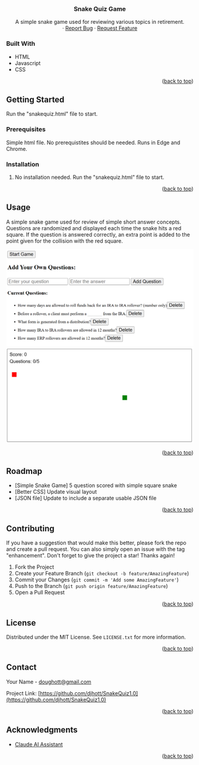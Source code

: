 <!-- Improved compatibility of back to top link: See: https://github.com/othneildrew/Best-README-Template/pull/73 -->

<a id="readme-top"></a>

<h3 align="center">Snake Quiz Game</h3>

  <p align="center">
    A simple snake game used for reviewing various topics in retirement.
    <br />
    ·
    <a href="https://github.com/github_username/repo_name/issues/new?labels=bug&template=bug-report---.md">Report Bug</a>
    ·
    <a href="https://github.com/github_username/repo_name/issues/new?labels=enhancement&template=feature-request---.md">Request Feature</a>
  </p>
</div>

### Built With

- HTML
- Javascript
- CSS

<p align="right">(<a href="#readme-top">back to top</a>)</p>

<!-- GETTING STARTED -->

## Getting Started

Run the "snakequiz.html" file to start.

### Prerequisites

Simple html file. No prerequistites should be needed. Runs in Edge and Chrome.

### Installation

1. No installation needed. Run the "snakequiz.html" file to start.

<p align="right">(<a href="#readme-top">back to top</a>)</p>

<!-- USAGE EXAMPLES -->

## Usage

A simple snake game used for review of simple short answer concepts. Questions are randomized and displayed
each time the snake hits a red square. If the question is answered correctly, an extra point is added
to the point given for the collision with the red square.

<img src="snake1.png" alt="questions">
<img src="snake2.png" alt="game screen">

<p align="right">(<a href="#readme-top">back to top</a>)</p>

<!-- ROADMAP -->

## Roadmap

- [Simple Snake Game] 5 question scored with simple square snake
- [Better CSS] Update visual layout
- [JSON file] Update to include a separate usable JSON file

<p align="right">(<a href="#readme-top">back to top</a>)</p>

<!-- CONTRIBUTING -->

## Contributing

If you have a suggestion that would make this better, please fork the repo and create a pull request. You can also simply open an issue with the tag "enhancement".
Don't forget to give the project a star! Thanks again!

1. Fork the Project
2. Create your Feature Branch (`git checkout -b feature/AmazingFeature`)
3. Commit your Changes (`git commit -m 'Add some AmazingFeature'`)
4. Push to the Branch (`git push origin feature/AmazingFeature`)
5. Open a Pull Request

<p align="right">(<a href="#readme-top">back to top</a>)</p>

<!-- LICENSE -->

## License

Distributed under the MIT License. See `LICENSE.txt` for more information.

<p align="right">(<a href="#readme-top">back to top</a>)</p>

<!-- CONTACT -->

## Contact

Your Name - doughott@gmail.com

Project Link: [https://github.com/djhott/SnakeQuiz1.0](https://github.com/djhott/SnakeQuiz1.0)

<p align="right">(<a href="#readme-top">back to top</a>)</p>

<!-- ACKNOWLEDGMENTS -->

## Acknowledgments

- [Claude AI Assistant](https://claude.ai)

<p align="right">(<a href="#readme-top">back to top</a>)</p>
